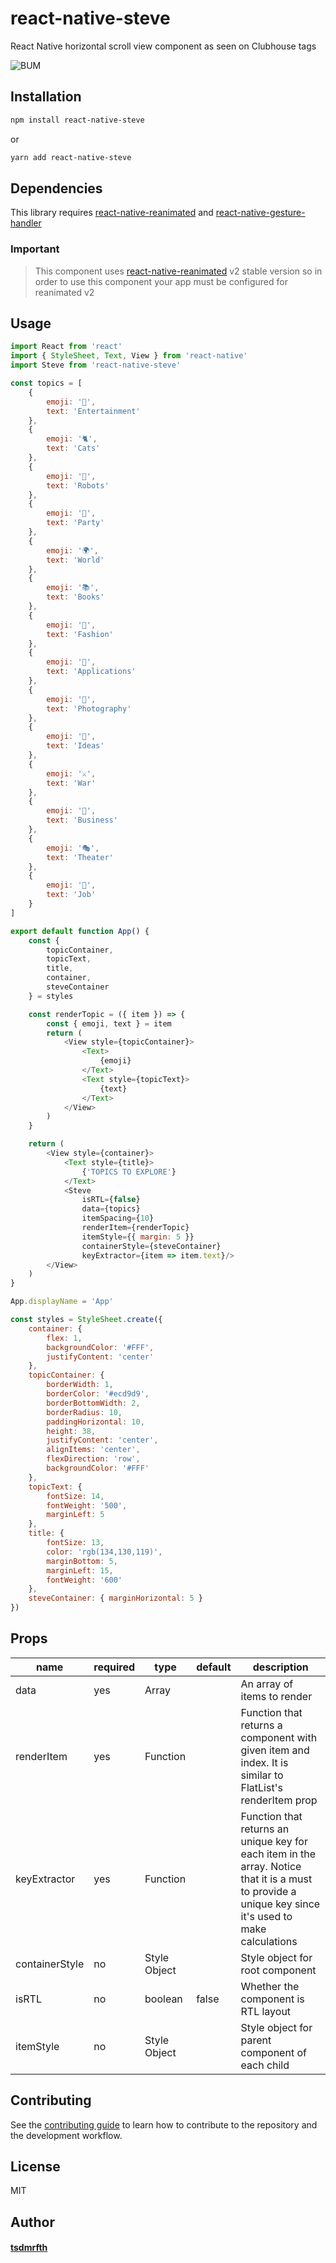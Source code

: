# react-native-steve

React Native horizontal scroll view component as seen on Clubhouse tags

![BUM](https://media.giphy.com/media/FFq4lKeqeAIFrh7CrI/giphy.gif)

## Installation

```sh
npm install react-native-steve
```

or

```sh
yarn add react-native-steve
```

## Dependencies
This library requires [react-native-reanimated](https://github.com/software-mansion/react-native-reanimated) and [react-native-gesture-handler](https://github.com/software-mansion/react-native-gesture-handler)

### Important

> This component uses [react-native-reanimated](https://docs.swmansion.com/react-native-reanimated/docs) v2 stable version so in order to use this component your app must be configured for reanimated v2

## Usage

```javascript
import React from 'react'
import { StyleSheet, Text, View } from 'react-native'
import Steve from 'react-native-steve'

const topics = [
    {
        emoji: '🍻',
        text: 'Entertainment'
    },
    {
        emoji: '🐈',
        text: 'Cats'
    },
    {
        emoji: '🦾',
        text: 'Robots'
    },
    {
        emoji: '🎉',
        text: 'Party'
    },
    {
        emoji: '🌍',
        text: 'World'
    },
    {
        emoji: '📚',
        text: 'Books'
    },
    {
        emoji: '👘',
        text: 'Fashion'
    },
    {
        emoji: '📱',
        text: 'Applications'
    },
    {
        emoji: '📸',
        text: 'Photography'
    },
    {
        emoji: '🧠',
        text: 'Ideas'
    },
    {
        emoji: '⚔️',
        text: 'War'
    },
    {
        emoji: '💼',
        text: 'Business'
    },
    {
        emoji: '🎭',
        text: 'Theater'
    },
    {
        emoji: '📮',
        text: 'Job'
    }
]

export default function App() {
    const {
        topicContainer,
        topicText,
        title,
        container,
        steveContainer
    } = styles

    const renderTopic = ({ item }) => {
        const { emoji, text } = item
        return (
            <View style={topicContainer}>
                <Text>
                    {emoji}
                </Text>
                <Text style={topicText}>
                    {text}
                </Text>
            </View>
        )
    }

    return (
        <View style={container}>
            <Text style={title}>
                {'TOPICS TO EXPLORE'}
            </Text>
            <Steve
                isRTL={false}
                data={topics}
                itemSpacing={10}
                renderItem={renderTopic}
                itemStyle={{ margin: 5 }}
                containerStyle={steveContainer}
                keyExtractor={item => item.text}/>
        </View>
    )
}

App.displayName = 'App'

const styles = StyleSheet.create({
    container: {
        flex: 1,
        backgroundColor: '#FFF',
        justifyContent: 'center'
    },
    topicContainer: {
        borderWidth: 1,
        borderColor: '#ecd9d9',
        borderBottomWidth: 2,
        borderRadius: 10,
        paddingHorizontal: 10,
        height: 38,
        justifyContent: 'center',
        alignItems: 'center',
        flexDirection: 'row',
        backgroundColor: '#FFF'
    },
    topicText: {
        fontSize: 14,
        fontWeight: '500',
        marginLeft: 5
    },
    title: {
        fontSize: 13,
        color: 'rgb(134,130,119)',
        marginBottom: 5,
        marginLeft: 15,
        fontWeight: '600'
    },
    steveContainer: { marginHorizontal: 5 }
})
```

## Props

| name                      | required | type |  default | description |
| ------------------------- | -------- | ---- |  ------- | ------------|
| data                | yes      |   Array      |  | An array of items to render
| renderItem | yes | Function | | Function that returns a component with given item and index. It is similar to FlatList's renderItem prop  |
|keyExtractor| yes | Function| | Function that returns an unique key for each item in the array. Notice that it is a must to provide a unique key since it's used to make calculations||
|containerStyle|no|Style Object| | Style object for root component |
|isRTL|no|boolean|false|Whether the component is RTL layout|
|itemStyle|no|Style Object| |Style object for parent component of each child|

## Contributing

See the [contributing guide](CONTRIBUTING.md) to learn how to contribute to the repository and the development workflow.

## License

MIT

## Author

#### [tsdmrfth](https://twitter.com/tsdmrfth)
